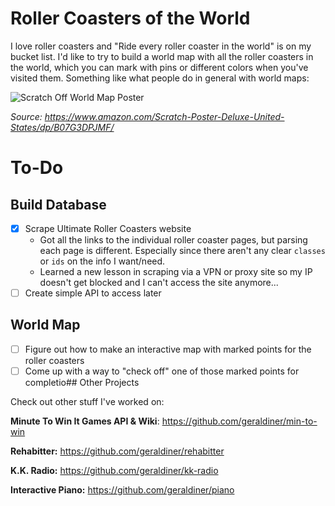 # Roller Coasters of the World
I love roller coasters and "Ride every roller coaster in the world" is on my bucket list. I'd like to try to build a world map with all the roller coasters in the world, which you can mark with pins or different colors when you've visited them. Something like what people do in general with world maps:

![Scratch Off World Map Poster](https://images-na.ssl-images-amazon.com/images/I/91AZMrtAxFL._AC_SX466_.jpg)

*Source: https://www.amazon.com/Scratch-Poster-Deluxe-United-States/dp/B07G3DPJMF/*

# To-Do
## Build Database
* [x] Scrape Ultimate Roller Coasters website
  - Got all the links to the individual roller coaster pages, but parsing each page is different. Especially since there aren't any clear `classes` or `ids` on the info I want/need.
  - Learned a new lesson in scraping via a VPN or proxy site so my IP doesn't get blocked and I can't access the site anymore...
* [ ] Create simple API to access later

## World Map
* [ ] Figure out how to make an interactive map with marked points for the roller coasters
* [ ] Come up with a way to "check off" one of those marked points for completio## Other Projects

Check out other stuff I've worked on:

**Minute To Win It Games API & Wiki**: https://github.com/geraldiner/min-to-win

**Rehabitter:** https://github.com/geraldiner/rehabitter

**K.K. Radio:** https://github.com/geraldiner/kk-radio

**Interactive Piano:** https://github.com/geraldiner/piano

